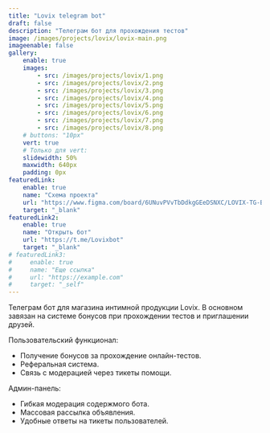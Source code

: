 ```yaml
---
title: "Lovix telegram bot"
draft: false
description: "Телеграм бот для прохождения тестов"
image: /images/projects/lovix/lovix-main.png
imageenable: false
gallery:
    enable: true
    images:
        - src: /images/projects/lovix/1.png
        - src: /images/projects/lovix/2.png
        - src: /images/projects/lovix/3.png
        - src: /images/projects/lovix/4.png
        - src: /images/projects/lovix/5.png
        - src: /images/projects/lovix/6.png
        - src: /images/projects/lovix/7.png
        - src: /images/projects/lovix/8.png
    # buttons: "10px"
    vert: true
    # Только для vert:
    slidewidth: 50%
    maxwidth: 640px
    padding: 0px
featuredLink:
    enable: true
    name: "Схема проекта"
    url: "https://www.figma.com/board/6UNuvPVvTbDdkgGEeDSNXC/LOVIX-TG-BOT--Copy-?node-id=0-1&t=G9a4fjhnMr0EYYid-1"
    target: "_blank"
featuredLink2:
    enable: true
    name: "Открыть бот"
    url: "https://t.me/Lovixbot"
    target: "_blank"
# featuredLink3:
#     enable: true
#     name: "Еще ссылка"
#     url: "https://example.com"
#     target: "_self"
---
```

Телеграм бот для магазина интимной продукции Lovix.
В основном завязан на системе бонусов при прохождении тестов и приглашении друзей.

Пользовательский функционал:
 - Получение бонусов за прохождение онлайн-тестов.
 - Реферальная система.
 - Связь с модерацией через тикеты помощи.

Админ-панель:
 - Гибкая модерация содержмого бота.
 - Массовая рассылка объявления.
 - Удобные ответы на тикеты пользователей.